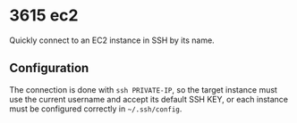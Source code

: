 # 3615 ec2

Quickly connect to an EC2 instance in SSH by its name.

## Configuration

The connection is done with `ssh PRIVATE-IP`, so the target instance must use the current username and accept its default SSH KEY, or each instance must be configured correctly in `~/.ssh/config`.